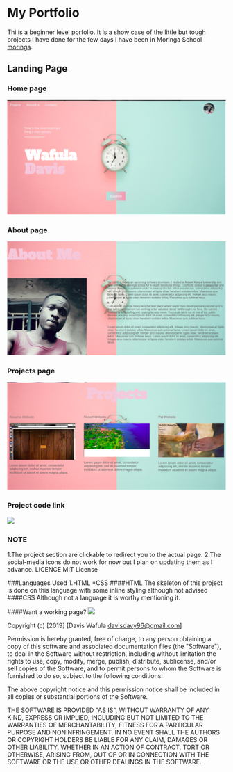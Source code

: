 # My Portfolio
Thi is a beginner level porfolio. It is a show case of the little but tough projects I have done for the few days I have been in Moringa School [moringa](https://moringaschool.com).

## Landing Page
### Home page
![](https://raw.githubusercontent.com/Davisdavy/portfolio/master/css/images/land.png)

### About page
![](https://raw.githubusercontent.com/Davisdavy/portfolio/master/css/images/land1.png)

### Projects page
![](https://raw.githubusercontent.com/Davisdavy/portfolio/master/css/images/land2.png)


### Project code link
![](https://github.com/Davisdavy/portfolio)
### NOTE
1.The project section are clickable to redirect you to the actual page.
2.The social-media icons do not work for now but I plan on updating them as I advance.
 LICENCE 
MIT License

###Languages Used
 1.HTML
 *CSS
####HTML
The skeleton of this project is done on this language with some inline styling although not advised
####CSS
Although not a language it is worthy mentioning it.

####Want a working page? ![](https://davisdavy.github.io/portfolio/)


Copyright (c) [2019] [Davis Wafula davisdavy96@gmail.com]

Permission is hereby granted, free of charge, to any person obtaining a copy
of this software and associated documentation files (the "Software"), to deal
in the Software without restriction, including without limitation the rights
to use, copy, modify, merge, publish, distribute, sublicense, and/or sell
copies of the Software, and to permit persons to whom the Software is
furnished to do so, subject to the following conditions:

The above copyright notice and this permission notice shall be included in all
copies or substantial portions of the Software.

THE SOFTWARE IS PROVIDED "AS IS", WITHOUT WARRANTY OF ANY KIND, EXPRESS OR
IMPLIED, INCLUDING BUT NOT LIMITED TO THE WARRANTIES OF MERCHANTABILITY,
FITNESS FOR A PARTICULAR PURPOSE AND NONINFRINGEMENT. IN NO EVENT SHALL THE
AUTHORS OR COPYRIGHT HOLDERS BE LIABLE FOR ANY CLAIM, DAMAGES OR OTHER
LIABILITY, WHETHER IN AN ACTION OF CONTRACT, TORT OR OTHERWISE, ARISING FROM,
OUT OF OR IN CONNECTION WITH THE SOFTWARE OR THE USE OR OTHER DEALINGS IN THE
SOFTWARE.
